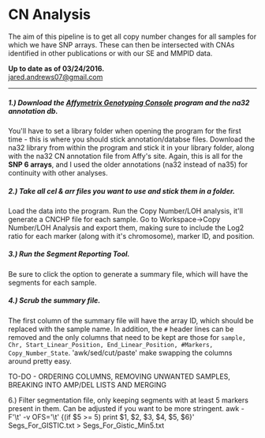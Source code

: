 # CN Analysis 
The aim of this pipeline is to get all copy number changes for all samples for which we have SNP arrays. These can then be intersected with CNAs identified in other publications or with our SE and MMPID data.

**Up to date as of 03/24/2016.**  
jared.andrews07@gmail.com

---

##### 1.) Download the [Affymetrix Genotyping Console](http://www.affymetrix.com/estore/browse/level_seven_software_products_only.jsp?productId=131535#1_1) program and the na32 annotation db. 
You'll have to set a library folder when opening the program for the first time - this is where you should stick annotation/databse files. Download the na32 library from within the program and stick it in your library folder, along with the na32 CN annotation file from Affy's site. Again, this is all for the **SNP 6 arrays**, and I used the older annotations (na32 instead of na35) for continuity with other analyses. 


##### 2.) Take all cel & arr files you want to use and stick them in a folder. 
Load the data into the program. Run the Copy Number/LOH analysis, it'll generate a CNCHP file for each sample. Go to Workspace->Copy Number/LOH Analysis and export them, making sure to include the Log2 ratio for each marker (along with it's chromosome), marker ID, and position.


##### 3.) Run the Segment Reporting Tool. 
Be sure to click the option to generate a summary file, which will have the segments for each sample. 


##### 4.) Scrub the summary file.
The first column of the summary file will have the array ID, which should be replaced with the sample name.
In addition, the `#` header lines can be removed and the only columns that need to be kept are those for
`sample, Chr, Start_Linear_Position, End_Linear_Position, #Markers, Copy_Number_State`. 'awk/sed/cut/paste' make
swapping the columns around pretty easy.

TO-DO - ORDERING COLUMNS, REMOVING UNWANTED SAMPLES, BREAKING INTO AMP/DEL LISTS AND MERGING


6.) Filter segmentation file, only keeping segments with at least 5 markers present in them. Can be adjusted if you want to be more stringent.
awk -F'\t' -v OFS='\t' {(if $5 >= 5) print $1, $2, $3, $4, $5, $6}' Segs_For_GISTIC.txt > Segs_For_Gistic_Min5.txt

